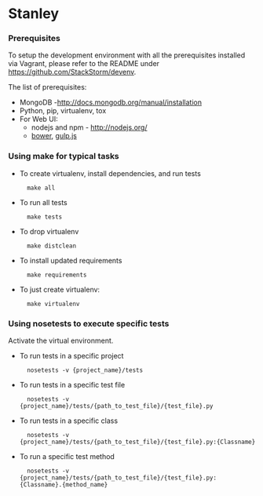 Stanley
======

### Prerequisites 
To setup the development environment with all the prerequisites installed via Vagrant, please refer to the README under https://github.com/StackStorm/devenv.

The list of prerequisites:
* MongoDB -http://docs.mongodb.org/manual/installation
* Python, pip, virtualenv, tox
* For Web UI: 	
	* nodejs and npm - http://nodejs.org/
	* [bower](http://bower.io/), [gulp.js](http://gulpjs.com/)
 	

### Using make for typical tasks
* To create virtualenv, install dependencies, and run tests
 
        make all

* To run all tests
 
        make tests

* To drop virtualenv

        make distclean

* To install updated requirements
 
        make requirements

* To just create virtualenv:

        make virtualenv

### Using nosetests to execute specific tests
Activate the virtual environment.
* To run tests in a specific project

        nosetests -v {project_name}/tests

* To run tests in a specific test file

        nosetests -v {project_name}/tests/{path_to_test_file}/{test_file}.py

* To run tests in a specific class

        nosetests -v {project_name}/tests/{path_to_test_file}/{test_file}.py:{Classname} 

* To run a specific test method

        nosetests -v {project_name}/tests/{path_to_test_file}/{test_file}.py:{Classname}.{method_name}
